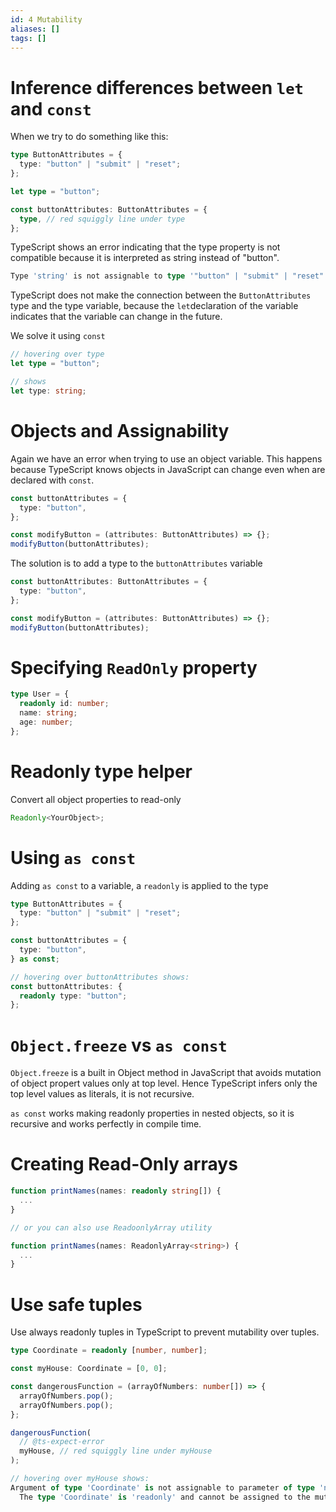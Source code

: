 ```yaml
---
id: 4 Mutability
aliases: []
tags: []
---
```


# Inference differences between `let` and `const`

When we try to do something like this:

```ts
type ButtonAttributes = {
  type: "button" | "submit" | "reset";
};

let type = "button";

const buttonAttributes: ButtonAttributes = {
  type, // red squiggly line under type
};
```

TypeScript shows an error indicating that the type property is not
compatible because it is interpreted as string instead of "button".

```ts
Type 'string' is not assignable to type '"button" | "submit" | "reset"'
```

TypeScript does not make the connection between the `ButtonAttributes` type and the
type variable, because the `let`declaration of the variable indicates that the
variable can change in the future.

We solve it using `const`

```ts
// hovering over type
let type = "button";

// shows
let type: string;
```

# Objects and Assignability

Again we have an error when trying to use an object variable.
This happens because TypeScript knows objects in JavaScript can change even when
are declared with `const`.

```ts
const buttonAttributes = {
  type: "button",
};

const modifyButton = (attributes: ButtonAttributes) => {};
modifyButton(buttonAttributes);
```

The solution is to add a type to the `buttonAttributes` variable

```ts
const buttonAttributes: ButtonAttributes = {
  type: "button",
};

const modifyButton = (attributes: ButtonAttributes) => {};
modifyButton(buttonAttributes);
```

# Specifying `ReadOnly` property

```ts
type User = {
  readonly id: number;
  name: string;
  age: number;
};
```

# Readonly type helper

Convert all object properties to read-only

```ts
Readonly<YourObject>;
```

# Using `as const`

Adding `as const` to a variable, a `readonly` is applied to the type

```ts
type ButtonAttributes = {
  type: "button" | "submit" | "reset";
};

const buttonAttributes = {
  type: "button",
} as const;

// hovering over buttonAttributes shows:
const buttonAttributes: {
  readonly type: "button";
};
```

# `Object.freeze` vs `as const`

`Object.freeze` is a built in Object method in JavaScript that avoids mutation of
object propert values only at top level. Hence TypeScript infers only the top
level values as literals, it is not recursive.

`as const` works making readonly properties in nested objects, so it is
recursive and works perfectly in compile time.

# Creating Read-Only arrays

```ts
function printNames(names: readonly string[]) {
  ...
}

// or you can also use ReadoonlyArray utility

function printNames(names: ReadonlyArray<string>) {
  ...
}
```

# Use safe tuples

Use always readonly tuples in TypeScript to prevent mutability over tuples.

```ts
type Coordinate = readonly [number, number];

const myHouse: Coordinate = [0, 0];

const dangerousFunction = (arrayOfNumbers: number[]) => {
  arrayOfNumbers.pop();
  arrayOfNumbers.pop();
};

dangerousFunction(
  // @ts-expect-error
  myHouse, // red squiggly line under myHouse
);

// hovering over myHouse shows:
Argument of type 'Coordinate' is not assignable to parameter of type 'number[]'.
  The type 'Coordinate' is 'readonly' and cannot be assigned to the mutable type 'number[]'.
```
